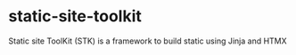 # static-site-toolkit
Static site ToolKit (STK) is a framework to build static using Jinja and HTMX

